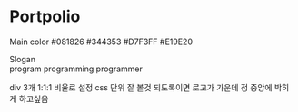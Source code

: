 # Portpolio

Main color 
#081826
#344353
#D7F3FF
#E19E20

Slogan  
program programming programmer

div 3개 1:1:1 비율로 설정
css 단위 잘 볼것
되도록이면 로고가 가운데 정 중앙에 박히게 하고싶음